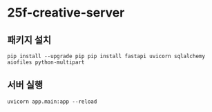 # 25f-creative-server

## 패키지 설치
`pip install --upgrade pip
pip install fastapi uvicorn sqlalchemy aiofiles python-multipart`

## 서버 실행
`uvicorn app.main:app --reload`
